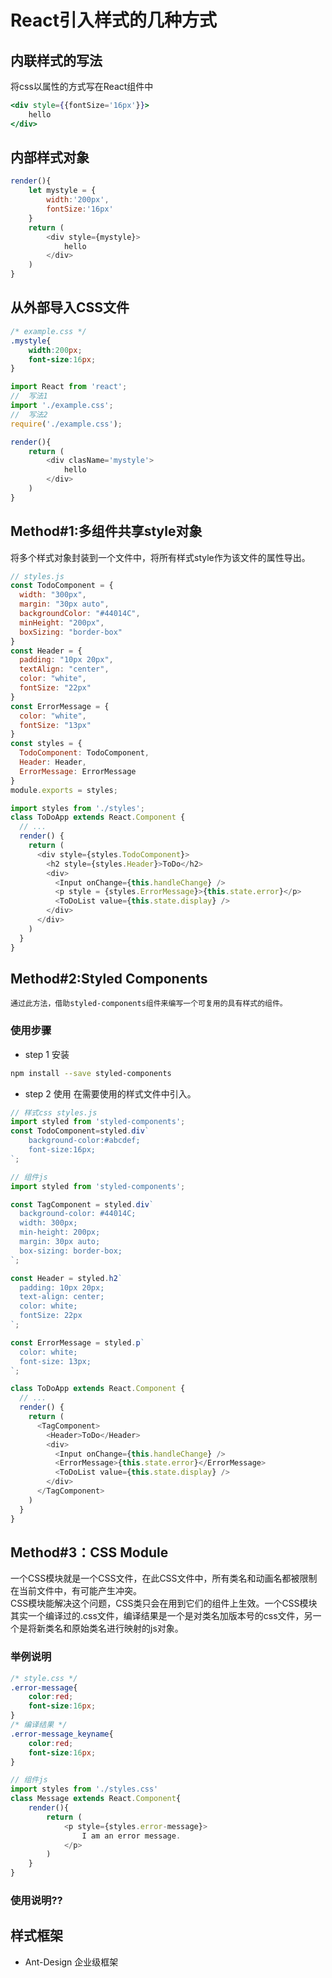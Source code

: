# React引入样式的几种方式
## 内联样式的写法
将css以属性的方式写在React组件中
```jsx
<div style={{fontSize='16px'}}>
    hello
</div>
```
## 内部样式对象
``` js
render(){
    let mystyle = {
        width:'200px',
        fontSize:'16px'
    }
    return (
        <div style={mystyle}>
            hello
        </div>  
    )
}
```
## 从外部导入CSS文件
```css
/* example.css */
.mystyle{
    width:200px;
    font-size:16px;
}
```

```js
import React from 'react';
//  写法1
import './example.css';
//  写法2 
require('./example.css');

render(){
    return (
        <div clasName='mystyle'>
            hello
        </div>  
    )
}
```
##  Method#1:多组件共享style对象
将多个样式对象封装到一个文件中，将所有样式style作为该文件的属性导出。
```js
// styles.js
const TodoComponent = {
  width: "300px",
  margin: "30px auto",
  backgroundColor: "#44014C",
  minHeight: "200px",
  boxSizing: "border-box"
}
const Header = {
  padding: "10px 20px",
  textAlign: "center",
  color: "white",
  fontSize: "22px"
}
const ErrorMessage = {
  color: "white",
  fontSize: "13px"
}
const styles = {
  TodoComponent: TodoComponent,
  Header: Header,
  ErrorMessage: ErrorMessage
}
module.exports = styles;
```
```js
import styles from './styles';
class ToDoApp extends React.Component {
  // ...
  render() {
    return (
      <div style={styles.TodoComponent}>
        <h2 style={styles.Header}>ToDo</h2>
        <div>
          <Input onChange={this.handleChange} />
          <p style = {styles.ErrorMessage}>{this.state.error}</p>
          <ToDoList value={this.state.display} />
        </div>
      </div>
    )
  }
}
```
## Method#2:Styled Components
    通过此方法，借助styled-components组件来编写一个可复用的具有样式的组件。
### 使用步骤

- step 1 安装
```bash
npm install --save styled-components
```
- step 2 使用
在需要使用的样式文件中引入。
```js
// 样式css styles.js
import styled from 'styled-components';
const TodoComponent=styled.div`
    background-color:#abcdef;
    font-size:16px;
`;
```
```js
// 组件js  
import styled from 'styled-components';

const TagComponent = styled.div`
  background-color: #44014C;
  width: 300px;
  min-height: 200px;
  margin: 30px auto;
  box-sizing: border-box;
`;

const Header = styled.h2`
  padding: 10px 20px;
  text-align: center;
  color: white;
  fontSize: 22px
`;

const ErrorMessage = styled.p`
  color: white;
  font-size: 13px;
`;

class ToDoApp extends React.Component {
  // ...
  render() {
    return (
      <TagComponent>
        <Header>ToDo</Header>
        <div>
          <Input onChange={this.handleChange} />
          <ErrorMessage>{this.state.error}</ErrorMessage>
          <ToDoList value={this.state.display} />
        </div>
      </TagComponent>
    )
  }
}
```
## Method#3：CSS Module
一个CSS模块就是一个CSS文件，在此CSS文件中，所有类名和动画名都被限制在当前文件中，有可能产生冲突。  
CSS模块能解决这个问题，CSS类只会在用到它们的组件上生效。一个CSS模块其实一个编译过的.css文件，编译结果是一个是对类名加版本号的css文件，另一个是将新类名和原始类名进行映射的js对象。
### 举例说明
```css
/* style.css */
.error-message{
    color:red;
    font-size:16px;
}
/* 编译结果 */
.error-message_keyname{
    color:red;
    font-size:16px;
}
```
```js
// 组件js
import styles from './styles.css'
class Message extends React.Component{
    render(){
        return (
            <p style={styles.error-message}>
                I am an error message.
            </p>
        )
    }
}
```
### 使用说明??
## 样式框架
- Ant-Design 企业级框架
